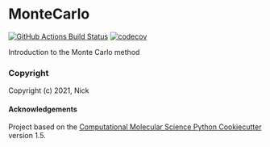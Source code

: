 MonteCarlo
==============================
[//]: # (Badges)
[![GitHub Actions Build Status](https://github.com/REPLACE_WITH_OWNER_ACCOUNT/montecarlo/workflows/CI/badge.svg)](https://github.com/REPLACE_WITH_OWNER_ACCOUNT/montecarlo/actions?query=workflow%3ACI)
[![codecov](https://codecov.io/gh/REPLACE_WITH_OWNER_ACCOUNT/MonteCarlo/branch/master/graph/badge.svg)](https://codecov.io/gh/REPLACE_WITH_OWNER_ACCOUNT/MonteCarlo/branch/master)


Introduction to the Monte Carlo method

### Copyright

Copyright (c) 2021, Nick


#### Acknowledgements
 
Project based on the 
[Computational Molecular Science Python Cookiecutter](https://github.com/molssi/cookiecutter-cms) version 1.5.
